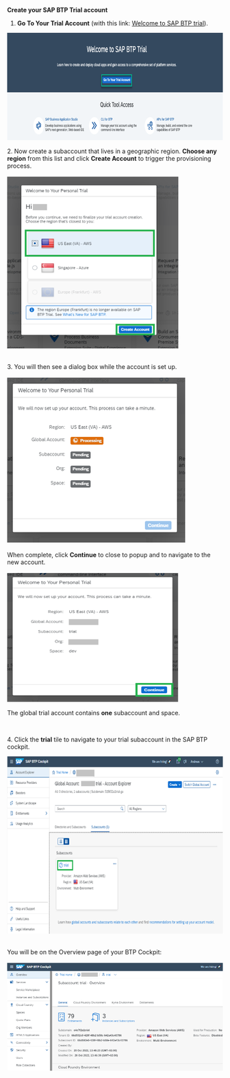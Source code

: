 
<p "text-align: left;"><strong>Create your SAP BTP Trial account</strong></p>
<ol>
<li><strong>Go To Your Trial Account</strong> (with this link: <a href="https://cockpit.hanatrial.ondemand.com/" target="true">Welcome to SAP BTP trial</a>).</li>
</ol>
<p><img src="/images/Enter_trial_account.png" alt="Enter trial account" width="850" height="250" /></p>
<p>2. Now create a subaccount that lives in a geographic region. <strong>Choose any region</strong>&nbsp;from this list and click&nbsp;<strong>Create Account</strong> to trigger the provisioning process.<br /><br /><img src="/images/Create_Account.png" width="400" height="400" /><br /><br /></p>
<p>3. You will then see a dialog box while the account is set up. <br /><br /><img src="/images/Welcome_to_Trial.png" /><br /><br />When complete, click&nbsp;<strong>Continue</strong>&nbsp;to close to popup and to navigate to the new account.<br /><br /><img src="/images/Welcome_to_Trial2.png"  width="400" height="300"/></p>
<p>The global trial account contains&nbsp;<strong>one</strong> subaccount and space.&nbsp;</p>
<p>&nbsp;</p>
<p>4. Click the <strong>trial</strong> tile to navigate to your trial subaccount in the SAP BTP cockpit.&nbsp;</p>
<p><img src="/images/Trial.png" width="913" height="413" /></p>
<p><br />You will be on the Overview page of your BTP Cockpit:<br /><br /><img src="/images/Cockpit.png" /></p>
<p>&nbsp;</p>
